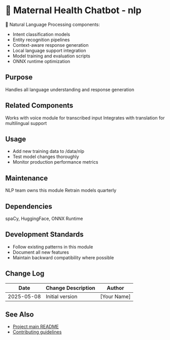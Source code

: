 # 🌸 Maternal Health Chatbot - nlp

🤖 Natural Language Processing components:
- Intent classification models
- Entity recognition pipelines
- Context-aware response generation
- Local language support integration
- Model training and evaluation scripts
- ONNX runtime optimization

## Purpose
Handles all language understanding and response generation

## Related Components
Works with voice module for transcribed input
Integrates with translation for multilingual support

## Usage
- Add new training data to /data/nlp
- Test model changes thoroughly
- Monitor production performance metrics

## Maintenance
NLP team owns this module
Retrain models quarterly

## Dependencies
spaCy, HuggingFace, ONNX Runtime

## Development Standards
- Follow existing patterns in this module
- Document all new features
- Maintain backward compatibility where possible

## Change Log
| Date       | Change Description      | Author       |
|------------|-------------------------|--------------|
| 2025-05-08 | Initial version         | [Your Name]  |

## See Also
- [Project main README](../README.md)
- [Contributing guidelines](../CONTRIBUTING.md)
